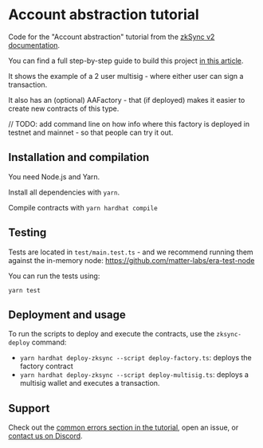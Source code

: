 # Account abstraction tutorial

Code for the "Account abstraction" tutorial from the [zkSync v2 documentation](https://v2-docs.zksync.io/dev/).

You can find a full step-by-step guide to build this project [in this article](https://v2-docs.zksync.io/dev/tutorials/custom-aa-tutorial.html#prerequisite).

It shows the example of a 2 user multisig - where either user can sign a transaction.

It also has an (optional) AAFactory - that (if deployed) makes it easier to create new contracts of this type.

// TODO: add command line on how info where this factory is deployed in testnet and mainnet - so that people can try it out.

## Installation and compilation

You need Node.js and Yarn.

Install all dependencies with `yarn`.

Compile contracts with `yarn hardhat compile`


## Testing
Tests are located in `test/main.test.ts` - and we recommend running them against the in-memory node:
https://github.com/matter-labs/era-test-node

You can run the tests using:

```shell
yarn test
```


## Deployment and usage

To run the scripts to deploy and execute the contracts, use the `zksync-deploy` command:

- `yarn hardhat deploy-zksync --script deploy-factory.ts`: deploys the factory contract
- `yarn hardhat deploy-zksync --script deploy-multisig.ts`: deploys a multisig wallet and executes a transaction.

## Support

Check out the [common errors section in the tutorial](https://v2-docs.zksync.io/dev/tutorials/custom-paymaster-tutorial.html#prerequisite), open an issue, or [contact us on Discord](https://discord.com/invite/px2aR7w).
